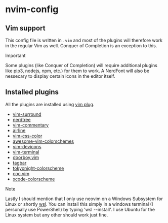 # nvim-config

## Vim support
This config file is written in ```.vim``` and most of the plugins will therefore work in the regular Vim as well. Conquer of Completion is an exception to this.

> [!IMPORTANT]
> Some plugins (like Conquer of Completion) will require additional plugins like pip3, nodejs, npm, etc.) for them to work. A NerdFont will also be nessecary to display certain icons in the editor itself.

## Installed plugins
All the plugins are installed using [vim plug](https://github.com/junegunn/vim-plug).

- [vim-surround](http://github.com/tpope/vim-surround)
- [nerdtree](https://github.com/preservim/nerdtree)
- [vim-commentary](https://github.com/tpope/vim-commentary)
- [airline](https://github.com/vim-airline/vim-airline)
- [vim-css-color](https://github.com/ap/vim-css-color)
- [awesome-vim-colorschemes](https://github.com/rafi/awesome-vim-colorschemes)
- [vim-devicons](https://github.com/ryanoasis/vim-devicons)
- [vim-terminal](https://github.com/tc50cal/vim-terminal)
- [doorboy.vim](https://github.com/itmammoth/doorboy.vim)
- [tagbar](https://github.com/preservim/tagbar)
- [tokyonight-colorscheme](ghifarit53/tokyonight-vim)
- [coc.vim](https://github.com/neoclide/coc.nvim)
- [xcode-colorscheme](arzg/vim-colors-xcode)

> [!NOTE]
> Lastly I should mention that I only use neovim on a Windows Subsystem for Linux or shortly [wsl](https://learn.microsoft.com/en-us/windows/wsl/install).
You can install this simply in a windows terminal (I personally use PowerShell) by typing 'wsl --install'. I use Ubuntu for the Linux system but any other should work just fine.
